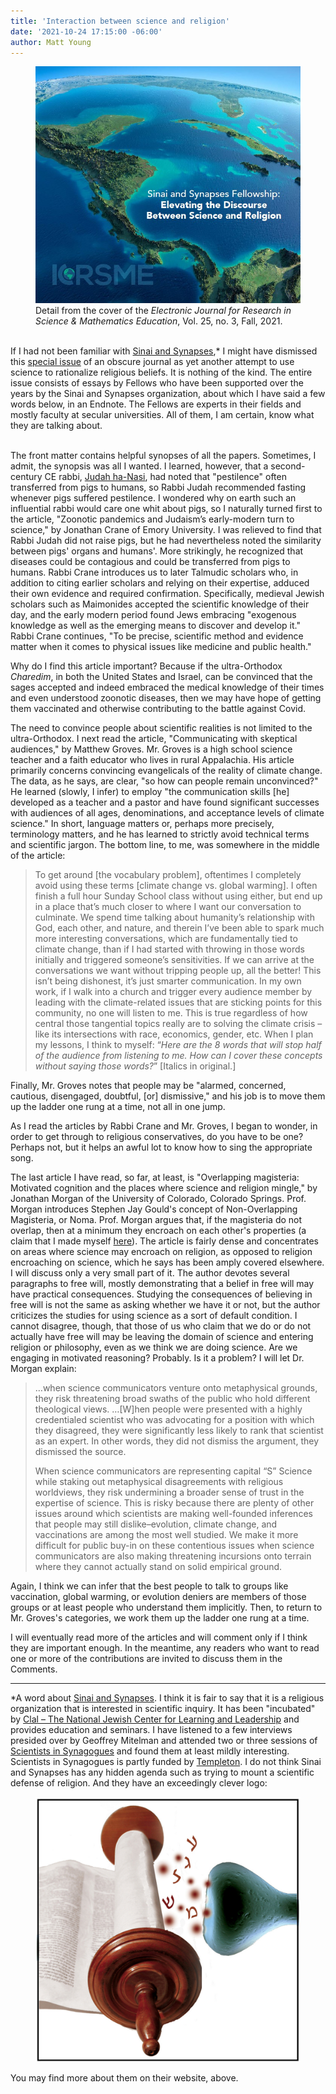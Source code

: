 ```yaml
---
title: 'Interaction between science and religion'
date: '2021-10-24 17:15:00 -06:00'
author: Matt Young
---
```

<figure>
<img src="/uploads/2021/Sinai_Synapses_Cover.jpg" alt="Cover"/>

<figcaption>Detail from the cover of the <i>Electronic Journal for Research
in Science & Mathematics Education</i>, Vol. 25, no. 3, Fall, 2021.
</figcaption>
</figure><br/>
If I had not been familiar with <a href="https://sinaiandsynapses.org/">Sinai and Synapses</a>,&#42; I might have dismissed this <a href="https://ejrsme.icrsme.com/issue/view/1643/222">special issue</a> of an obscure journal as yet another attempt to use science to rationalize religious beliefs. It is nothing of the kind. The entire issue consists of essays by Fellows who have been supported over the years by the Sinai and Synapses organization, about which I have said a few words below, in an Endnote. The Fellows are experts in their fields and mostly faculty at secular universities. All of them, I am certain, know what they are talking about.

<br/>The front matter contains helpful synopses of all the papers. Sometimes, I admit, the synopsis was all I wanted. I learned, however, that a second-century CE rabbi, <a href="https://en.wikipedia.org/wiki/Judah_ha-Nasi">Judah ha-Nasi</a>, had noted that "pestilence" often transferred from pigs to humans, so Rabbi Judah recommended fasting whenever pigs suffered pestilence. I wondered why on earth such an influential rabbi would care one whit about pigs, so I naturally turned first to the article, "Zoonotic pandemics and Judaism’s early-modern turn to science," by Jonathan Crane of Emory University. I was relieved to find that Rabbi Judah did not raise pigs, but he had nevertheless noted the similarity between pigs' organs and humans'. More strikingly, he recognized that diseases could be contagious and could be transferred from pigs to humans. Rabbi Crane introduces us to later Talmudic scholars who, in addition to citing earlier scholars and relying on their expertise, adduced their own evidence and required confirmation. Specifically, medieval Jewish scholars such as Maimonides accepted the scientific knowledge of their day, and the early modern period found Jews embracing "exogenous knowledge as well as the emerging means to discover and develop it." Rabbi Crane continues, "To be precise, scientific method and evidence matter when it comes to physical issues like medicine and public health."

<!--more-->

Why do I find this article important? Because if the ultra-Orthodox <i>Charedim</i>, in both the United States and Israel, can be convinced that the sages accepted and indeed embraced the medical knowledge of their times and even understood zoonotic diseases, then we may have hope of getting them vaccinated and otherwise contributing to the battle against Covid.

The need to convince people about scientific realities is not limited to the ultra-Orthodox. I next read the article, "Communicating with skeptical audiences," by Matthew Groves. Mr. Groves is a high school science teacher and a faith educator who lives in rural Appalachia. His article primarily concerns convincing evangelicals of the reality of climate change. The data, as he says, are clear, "so how can people remain unconvinced?" He learned (slowly, I infer) to employ "the communication skills [he] developed as a teacher and a pastor and have found significant successes with audiences of all ages, denominations, and acceptance levels of climate science." In short, language matters or, perhaps more precisely, terminology matters, and he has learned to strictly avoid technical terms and scientific jargon. The bottom line, to me, was somewhere in the middle of the article:

<blockquote>To get around [the vocabulary problem], oftentimes I completely avoid using these terms [climate change vs. global warming]. I often finish a full hour Sunday School class without using either, but end up in a place that’s much closer to where I want our conversation to culminate. We spend time talking about humanity’s relationship with God, each other, and nature, and therein I’ve been able to spark much more interesting conversations, which are fundamentally tied to climate change, than if I had started with throwing in those words initially and triggered someone’s sensitivities. If we can arrive at the conversations we want without tripping people up, all the better! This isn’t being dishonest, it’s just smarter communication. In my own work, if I walk into a church and trigger every audience member by leading with the climate-related issues that are sticking points for this community, no one will listen to me. This is true regardless of how central those tangential topics really are to solving the climate crisis – like its intersections with race, economics, gender, etc. When I plan my lessons, I think to myself: “<i>Here are the 8 words that will stop half of the audience from listening to me. How can I cover these concepts without saying those words?</i>” [Italics in original.]</blockquote>

Finally, Mr. Groves notes that people may be "alarmed, concerned, cautious, disengaged,
doubtful, [or] dismissive," and his job is to move them up the ladder one rung at a time, not all in one jump.

As I read the articles by Rabbi Crane and Mr. Groves, I began to wonder, in order to get through to religious conservatives, do you have to be one? Perhaps not, but it helps an awful lot to know how to sing the appropriate song. 

The last article I have read, so far, at least, is "Overlapping magisteria: Motivated cognition and the places where science and religion mingle," by Jonathan Morgan of the University of Colorado, Colorado Springs. Prof. Morgan introduces Stephen Jay Gould's concept of Non-Overlapping Magisteria, or Noma. Prof. Morgan argues that, if the magisteria do not overlap, then at a minimum they encroach on each other's properties (a claim that I made myself <a href="https://www.amazon.com/dp/B079332NDB">here</a>). The article is fairly dense and concentrates on areas where science may encroach on religion, as opposed to religion encroaching on science, which he says has been amply covered elsewhere. I will discuss only a very small part of it. The author devotes several paragraphs to free will, mostly demonstrating that a belief in free will may have practical consequences. Studying the consequences of believing in free will is not the same as asking whether we have it or not, but the author criticizes the studies for using science as a sort of default condition. I cannot disagree, though, that those of us who claim that we do or do not actually have free will may be leaving the domain of science and entering religion or philosophy, even as we think we are doing science. Are we engaging in motivated reasoning? Probably. Is it a problem? I will let Dr. Morgan explain:

<blockquote> <p>…when
science communicators venture onto metaphysical grounds, they risk threatening broad swaths of the
public who hold different theological views. …[W]hen people were presented with a highly credentialed scientist who was advocating for a position with which they disagreed, they were significantly less likely to rank that scientist as an expert. In other words, they did not dismiss the argument, they dismissed the source.</p>

<p>When science communicators are representing capital “S” Science while staking out
metaphysical disagreements with religious worldviews, they risk undermining a broader sense of trust
in the expertise of science. This is risky because there are plenty of other issues around which scientists
are making well-founded inferences that people may still dislike–evolution, climate change, and
vaccinations are among the most well studied. We make it more difficult for public buy-in on these
contentious issues when science communicators are also making threatening incursions onto terrain
where they cannot actually stand on solid empirical ground.</p> </blockquote>

Again, I think we can infer that the best people to talk to groups like vaccination, global warming, or evolution deniers are members of those groups or at least people who understand them implicitly. Then, to return to Mr. Groves's categories, we work them up the ladder one rung at a time.

I will eventually read more of the articles and will comment only if I think they are important enough. In the meantime, any readers who want to read one or more of the contributions are invited to discuss them in the Comments.

-----

&#42;A word about <a href="https://sinaiandsynapses.org/our-mission-and-methods/ ">Sinai and Synapses</a>. I think it is fair to say that it is a religious organization that is interested in scientific inquiry. It has been "incubated" by <a href="https://www.clal.org/">Clal – The National Jewish Center for Learning and Leadership</a> and provides education and seminars. I have listened to a few interviews presided over by Geoffrey Mitelman and attended two or three sessions of <a href="http://sinaiandsynapses.org/scientists-in-synagogues/">Scientists in Synagogues</a> and found them at least mildly interesting. Scientists in Synagogues is partly funded by <a href="https://www.templeton.org/">Templeton</a>. I do not think Sinai and Synapses has any hidden agenda such as trying to mount a scientific defense of religion. And they have an exceedingly clever logo:
<figure>
<img src="/uploads/2021/Sinai_And_Synapses_Logo.jpg" alt="Logo"/>
<figcaption>
</figcaption>
</figure>

You may find more about them on their website, above.
